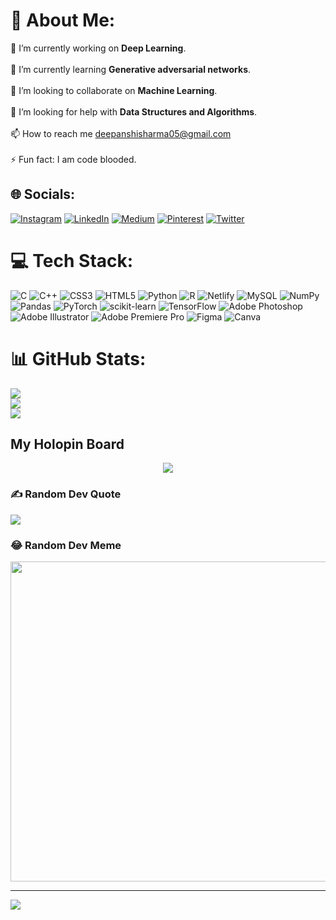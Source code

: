 # 💫 About Me:
🔭 I’m currently working on **Deep Learning**.<br><br>🌱 I’m currently learning **Generative adversarial networks**.<br><br>👯 I’m looking to collaborate on **Machine Learning**.<br><br>🤝 I’m looking for help with **Data Structures and Algorithms**.<br><br>📫 How to reach me deepanshisharma05@gmail.com<br><br>⚡ Fun fact: I am code blooded.


## 🌐 Socials:
[![Instagram](https://img.shields.io/badge/Instagram-%23E4405F.svg?logo=Instagram&logoColor=white)](https://instagram.com/perks_of_being_dee) [![LinkedIn](https://img.shields.io/badge/LinkedIn-%230077B5.svg?logo=linkedin&logoColor=white)](https://linkedin.com/in/deepanshi-sharma05) [![Medium](https://img.shields.io/badge/Medium-12100E?logo=medium&logoColor=white)](https://medium.com/@deecodes) [![Pinterest](https://img.shields.io/badge/Pinterest-%23E60023.svg?logo=Pinterest&logoColor=white)](https://pinterest.com/deepanshiisharma) [![Twitter](https://img.shields.io/badge/Twitter-%231DA1F2.svg?logo=Twitter&logoColor=white)](https://twitter.com/restlessquantum) 

# 💻 Tech Stack:
![C](https://img.shields.io/badge/c-%2300599C.svg?style=for-the-badge&logo=c&logoColor=white) ![C++](https://img.shields.io/badge/c++-%2300599C.svg?style=for-the-badge&logo=c%2B%2B&logoColor=white) ![CSS3](https://img.shields.io/badge/css3-%231572B6.svg?style=for-the-badge&logo=css3&logoColor=white) ![HTML5](https://img.shields.io/badge/html5-%23E34F26.svg?style=for-the-badge&logo=html5&logoColor=white) ![Python](https://img.shields.io/badge/python-3670A0?style=for-the-badge&logo=python&logoColor=ffdd54) ![R](https://img.shields.io/badge/r-%23276DC3.svg?style=for-the-badge&logo=r&logoColor=white) ![Netlify](https://img.shields.io/badge/netlify-%23000000.svg?style=for-the-badge&logo=netlify&logoColor=#00C7B7) ![MySQL](https://img.shields.io/badge/mysql-%2300f.svg?style=for-the-badge&logo=mysql&logoColor=white) ![NumPy](https://img.shields.io/badge/numpy-%23013243.svg?style=for-the-badge&logo=numpy&logoColor=white) ![Pandas](https://img.shields.io/badge/pandas-%23150458.svg?style=for-the-badge&logo=pandas&logoColor=white) ![PyTorch](https://img.shields.io/badge/PyTorch-%23EE4C2C.svg?style=for-the-badge&logo=PyTorch&logoColor=white) ![scikit-learn](https://img.shields.io/badge/scikit--learn-%23F7931E.svg?style=for-the-badge&logo=scikit-learn&logoColor=white) ![TensorFlow](https://img.shields.io/badge/TensorFlow-%23FF6F00.svg?style=for-the-badge&logo=TensorFlow&logoColor=white) ![Adobe Photoshop](https://img.shields.io/badge/adobephotoshop-%2331A8FF.svg?style=for-the-badge&logo=adobephotoshop&logoColor=white) ![Adobe Illustrator](https://img.shields.io/badge/adobeillustrator-%23FF9A00.svg?style=for-the-badge&logo=adobeillustrator&logoColor=white) ![Adobe Premiere Pro](https://img.shields.io/badge/Adobe%20Premiere%20Pro-9999FF.svg?style=for-the-badge&logo=Adobe%20Premiere%20Pro&logoColor=white) 	![Figma](https://img.shields.io/badge/figma-%23F24E1E.svg?style=for-the-badge&logo=figma&logoColor=white) ![Canva](https://img.shields.io/badge/Canva-%2300C4CC.svg?style=for-the-badge&logo=Canva&logoColor=white)
# 📊 GitHub Stats:
![](https://github-readme-stats.vercel.app/api?username=deecodess&theme=dark&hide_border=false&include_all_commits=true&count_private=true)<br/>
![](https://github-readme-streak-stats.herokuapp.com/?user=deecodess&theme=dark&hide_border=false)<br/>
![](https://github-readme-stats.vercel.app/api/top-langs/?username=deecodess&theme=dark&hide_border=false&include_all_commits=true&count_private=true&layout=compact)
<!--
## 🏆 GitHub Trophies
![](https://github-profile-trophy.vercel.app/?username=deecodess&theme=radical&no-frame=false&no-bg=false&margin-w=4)

## 📊 Leetcode Stats:
![LeetCode Stats](https://leetcard.jacoblin.cool/deecodes05?theme=dark&font=Denk%20One)
-->

  ## My Holopin Board
 <p align="center"> <img src = "https://holopin.me/deecodes"> </p>

### ✍️ Random Dev Quote
![](https://quotes-github-readme.vercel.app/api?type=horizontal&theme=radical)

### 😂 Random Dev Meme
<img src="https://random-memer.herokuapp.com/" width="512px"/>

---
[![](https://visitcount.itsvg.in/api?id=deecodess&icon=0&color=0)](https://visitcount.itsvg.in)


